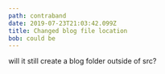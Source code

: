 ```yaml
---
path: contraband
date: 2019-07-23T21:03:42.099Z
title: Changed blog file location
bob: could be
---
```

will it still create a blog folder outside of src?
